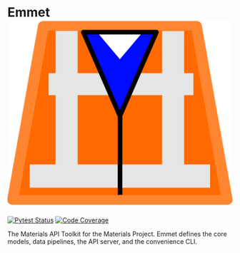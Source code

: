 # Emmet ![Emmet](docs/images/logo.svg)

[![Pytest Status](https://github.com/materialsproject/emmet/workflows/testing/badge.svg)](https://github.com/materialsproject/emmet/actions?query=workflow%3Atesting)
[![Code Coverage](https://codecov.io/gh/materialsproject/emmet/branch/master/graph/badge.svg)](https://codecov.io/gh/materialsproject/emmet)


The Materials API Toolkit for the Materials Project. Emmet defines the core models, data pipelines, the API server, and the convenience CLI.

